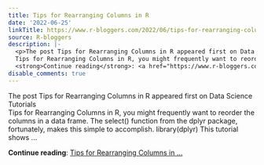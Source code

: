 ```yaml
---
title: Tips for Rearranging Columns in R
date: '2022-06-25'
linkTitle: https://www.r-bloggers.com/2022/06/tips-for-rearranging-columns-in-r/
source: R-bloggers
description: |-
  <p>The post Tips for Rearranging Columns in R appeared first on Data Science Tutorials<br />
  Tips for Rearranging Columns in R, you might frequently want to reorder the columns in a data frame. The select() function from the dplyr package, fortunately, makes this simple to accomplish. library(dplyr) This tutorial shows ...</p>
  <strong>Continue reading</strong>: <a href="https://www.r-bloggers.com/2022/06/tips-for-rearranging-columns-in-r/">Tips for Rearranging Columns in ...
disable_comments: true
---
```

<p>The post Tips for Rearranging Columns in R appeared first on Data Science Tutorials<br />
Tips for Rearranging Columns in R, you might frequently want to reorder the columns in a data frame. The select() function from the dplyr package, fortunately, makes this simple to accomplish. library(dplyr) This tutorial shows ...</p>
<strong>Continue reading</strong>: <a href="https://www.r-bloggers.com/2022/06/tips-for-rearranging-columns-in-r/">Tips for Rearranging Columns in ...